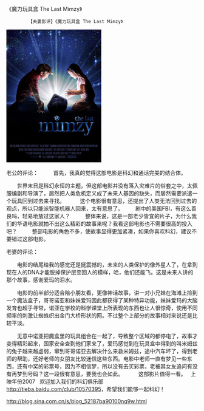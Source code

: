 《魔力玩具盒 The Last Mimzy》

			【夫妻影评】《魔力玩具盒 The Last Mimzy》

![](./img/52187ba9t9a1a5be4ee9e&690.jpg)

老公的评论：
 
　　首先，我真的觉得这部电影是科幻和通话完美的结合体。
 

　　世界末日是科幻永恒的主题，但这部电影并没有落入灾难片的俗套之中，太佩服编剧和导演了，居然把人类危机定义成了未来人基因的缺失，而居然需要派遣一个玩具回到过去来寻找。
 
　　这个电影很有意思，还提出了人类无法回到过去的观点，所以只能派智能机器人回来，太有意思了。
　　剧中的美国FBI，有这么善良吗，轻易地放过这家人？
 
　　整体来说，这是一部老少皆宜的片子，为什么我们的华语电影就拍不出这么精彩的故事来呢？我看这部电影也不需要很高的投入吧？
 
　　整部电影的角色不多，使故事显得更加紧凑，如果你喜欢科幻，建议不要错过这部电影。

老婆的评论：
 

　　电影的结尾给我的感觉还是挺震撼的，未来的人类保护的像外星人了，在拿到现在人的DNA才能脱掉保护层变回人的模样，哈，他们还能飞。这是未来人讲的那个故事，感谢爱玛的泪水。
 

　　电影的前半部分适合陪小朋友看，更像神话故事，讲一对小兄妹在海滩上捡到一个魔法盒子，哥哥诺亚和妹妹爱玛因此都获得了某种特异功能，妹妹爱玛的大脑发育也超乎寻常，诺亚在学校的科学课堂上所表现的东西也让人很惊奇，使用不同频率的刺激让蜘蛛织出金门大桥形状的网。不过整个上部分的故事相对来说还是比较平淡。
 

　　无意中诺亚把魔盒里的玩具组合在一起了，导致整个区域的都停电了，故事才变得精彩起来，国家安全查到他们家来了，爱玛感觉到在玩具盒中得到的叫米姆兹的兔子越来越虚弱，窜到哥哥诺亚去解决什么来救米姆兹，途中汽车坏了，得到老师的帮助，还好老师的女朋友比较迷信这些东西。电影中老师一直有梦见一些东西，还有中奖的彩票号，因为不相信梦，所以没有去买彩票，老被其女友追问有没有再梦到号码？这一段很有意思，要我也会如此。
 
　　这部影片值得一看。
 
上映年份2007
 
欢迎加入我们的科幻俱乐部 <a href="http://tieba.baidu.com/club/10570395">http://tieba.baidu.com/club/10570395</a>，希望我们能够一起科幻！							
		
http://blog.sina.com.cn/s/blog_52187ba90100nq9w.html
